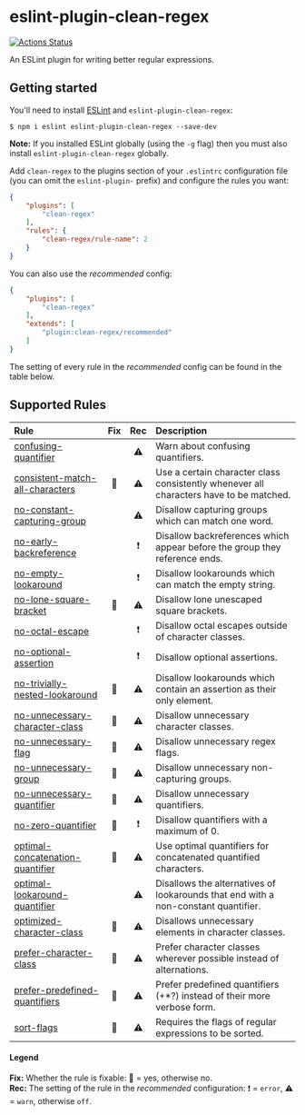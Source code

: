# eslint-plugin-clean-regex

[![Actions Status](https://github.com/RunDevelopment/eslint-plugin-clean-regex/workflows/Node.js%20CI/badge.svg)](https://github.com/RunDevelopment/eslint-plugin-clean-regex/actions)

An ESLint plugin for writing better regular expressions.


## Getting started

You'll need to install [ESLint](http://eslint.org) and `eslint-plugin-clean-regex`:

```
$ npm i eslint eslint-plugin-clean-regex --save-dev
```

**Note:** If you installed ESLint globally (using the `-g` flag) then you must also install `eslint-plugin-clean-regex` globally.

Add `clean-regex` to the plugins section of your `.eslintrc` configuration file (you can omit the `eslint-plugin-` prefix) and configure the rules you want:

```json
{
    "plugins": [
        "clean-regex"
    ],
    "rules": {
        "clean-regex/rule-name": 2
    }
}
```

You can also use the _recommended_ config:

```json
{
    "plugins": [
        "clean-regex"
    ],
    "extends": [
        "plugin:clean-regex/recommended"
    ]
}
```

The setting of every rule in the _recommended_ config can be found in the table below.


## Supported Rules

| Rule | Fix | Rec | Description |
| :--- | :--: | :--: | :--- |
| [confusing-quantifier](https://github.com/RunDevelopment/eslint-plugin-clean-regex/blob/master/docs/rules/confusing-quantifier.md) |  | :warning: | Warn about confusing quantifiers. |
| [consistent-match-all-characters](https://github.com/RunDevelopment/eslint-plugin-clean-regex/blob/master/docs/rules/consistent-match-all-characters.md) | :wrench: | :warning: | Use a certain character class consistently whenever all characters have to be matched. |
| [no-constant-capturing-group](https://github.com/RunDevelopment/eslint-plugin-clean-regex/blob/master/docs/rules/no-constant-capturing-group.md) |  | :warning: | Disallow capturing groups which can match one word. |
| [no-early-backreference](https://github.com/RunDevelopment/eslint-plugin-clean-regex/blob/master/docs/rules/no-early-backreference.md) |  | :heavy_exclamation_mark: | Disallow backreferences which appear before the group they reference ends. |
| [no-empty-lookaround](https://github.com/RunDevelopment/eslint-plugin-clean-regex/blob/master/docs/rules/no-empty-lookaround.md) |  | :heavy_exclamation_mark: | Disallow lookarounds which can match the empty string. |
| [no-lone-square-bracket](https://github.com/RunDevelopment/eslint-plugin-clean-regex/blob/master/docs/rules/no-lone-square-bracket.md) | :wrench: | :warning: | Disallow lone unescaped square brackets. |
| [no-octal-escape](https://github.com/RunDevelopment/eslint-plugin-clean-regex/blob/master/docs/rules/no-octal-escape.md) |  | :heavy_exclamation_mark: | Disallow octal escapes outside of character classes. |
| [no-optional-assertion](https://github.com/RunDevelopment/eslint-plugin-clean-regex/blob/master/docs/rules/no-optional-assertion.md) |  | :heavy_exclamation_mark: | Disallow optional assertions. |
| [no-trivially-nested-lookaround](https://github.com/RunDevelopment/eslint-plugin-clean-regex/blob/master/docs/rules/no-trivially-nested-lookaround.md) | :wrench: | :warning: | Disallow lookarounds which contain an assertion as their only element. |
| [no-unnecessary-character-class](https://github.com/RunDevelopment/eslint-plugin-clean-regex/blob/master/docs/rules/no-unnecessary-character-class.md) | :wrench: | :warning: | Disallow unnecessary character classes. |
| [no-unnecessary-flag](https://github.com/RunDevelopment/eslint-plugin-clean-regex/blob/master/docs/rules/no-unnecessary-flag.md) | :wrench: | :warning: | Disallow unnecessary regex flags. |
| [no-unnecessary-group](https://github.com/RunDevelopment/eslint-plugin-clean-regex/blob/master/docs/rules/no-unnecessary-group.md) | :wrench: | :warning: | Disallow unnecessary non-capturing groups. |
| [no-unnecessary-quantifier](https://github.com/RunDevelopment/eslint-plugin-clean-regex/blob/master/docs/rules/no-unnecessary-quantifier.md) | :wrench: | :warning: | Disallow unnecessary quantifiers. |
| [no-zero-quantifier](https://github.com/RunDevelopment/eslint-plugin-clean-regex/blob/master/docs/rules/no-zero-quantifier.md) | :wrench: | :heavy_exclamation_mark: | Disallow quantifiers with a maximum of 0. |
| [optimal-concatenation-quantifier](https://github.com/RunDevelopment/eslint-plugin-clean-regex/blob/master/docs/rules/optimal-concatenation-quantifier.md) | :wrench: | :warning: | Use optimal quantifiers for concatenated quantified characters. |
| [optimal-lookaround-quantifier](https://github.com/RunDevelopment/eslint-plugin-clean-regex/blob/master/docs/rules/optimal-lookaround-quantifier.md) |  | :warning: | Disallows the alternatives of lookarounds that end with a non-constant quantifier. |
| [optimized-character-class](https://github.com/RunDevelopment/eslint-plugin-clean-regex/blob/master/docs/rules/optimized-character-class.md) | :wrench: | :warning: | Disallows unnecessary elements in character classes. |
| [prefer-character-class](https://github.com/RunDevelopment/eslint-plugin-clean-regex/blob/master/docs/rules/prefer-character-class.md) | :wrench: | :warning: | Prefer character classes wherever possible instead of alternations. |
| [prefer-predefined-quantifiers](https://github.com/RunDevelopment/eslint-plugin-clean-regex/blob/master/docs/rules/prefer-predefined-quantifiers.md) | :wrench: | :warning: | Prefer predefined quantifiers (+*?) instead of their more verbose form. |
| [sort-flags](https://github.com/RunDevelopment/eslint-plugin-clean-regex/blob/master/docs/rules/sort-flags.md) | :wrench: | :warning: | Requires the flags of regular expressions to be sorted. |

#### Legend

__Fix:__ Whether the rule is fixable: :wrench: = yes, otherwise no. <br>
__Rec:__ The setting of the rule in the _recommended_ configuration: :heavy_exclamation_mark: = `error`, :warning: = `warn`, otherwise `off`.
